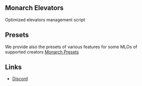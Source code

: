## Monarch Elevators
Optimized elevators management script

## Presets
We provide also the presets of various features for some MLOs of supported creators
[Monarch Presets](https://github.com/Monarch-Development/Monarch-Presets/tree/main/elevators)

## Links
- [Discord](https://discord.gg/WKtk65yBC6)
